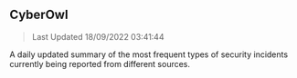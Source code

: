 ## CyberOwl 
> Last Updated 18/09/2022 03:41:44 


A daily updated summary of the most frequent types of security incidents currently being reported from different sources.

